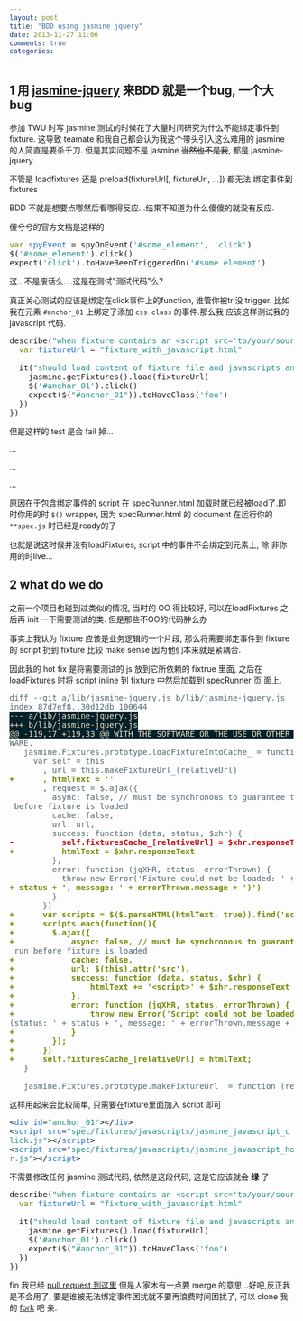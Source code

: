 ```yaml
---
layout: post
title: "BDD using jasmine jquery"
date: 2013-11-27 11:06
comments: true
categories: 
---
```


<div id="outline-container-sec-1" class="outline-2">
<h2 id="sec-1"><span class="section-number-2">1</span> 用 <a href="https://github.com/velesin/jasmine-jquery">jasmine-jquery</a> 来BDD 就是一个bug, 一个大bug</h2>
<div class="outline-text-2" id="text-1">
<p>
参加 TWU 时写 jasmine 测试的时候花了大量时间研究为什么不能绑定事件到
fixture. 这导致 teamate 和我自己都会认为我这个带头引入这么难用的
jasmine 的人简直是要杀千刀. 但是其实问题不是 jasmine <del>当然也不是我</del>,
都是 jasmine-jquery. 
</p>

<p>
不管是 loadfixtures 还是 preload(fixtureUrl[, fixtureUrl, &#x2026;]) 都无法
绑定事件到 fixtures
</p>

<p>
BDD 不就是想要点哪然后看哪得反应&#x2026;结果不知道为什么傻傻的就没有反应.
</p>

<p>
傻兮兮的官方文档是这样的
</p>
<div class="org-src-container">

<pre class="src src-javascript"><span style="color: #728a05;">var</span> <span style="color: #2075c7;">spyEvent</span> = spyOnEvent(<span style="color: #259185;">'#some_element'</span>, <span style="color: #259185;">'click'</span>)
$(<span style="color: #259185;">'#some_element'</span>).click()
expect(<span style="color: #259185;">'click'</span>).toHaveBeenTriggeredOn(<span style="color: #259185;">'#some_element'</span>)
</pre>
</div>
<p>
这&#x2026;不是废话么&#x2026;.这是在测试"测试代码"么?
</p>

<p>
真正关心测试的应该是绑定在click事件上的function, 谁管你被tri没
trigger. 比如我在元素 <code>#anchor_01</code> 上绑定了添加 <code>css class</code> 的事件.那么我
应该这样测试我的 javascript 代码.
</p>

<div class="org-src-container">

<pre class="src src-javascript">describe(<span style="color: #259185;">"when fixture contains an &lt;script src='to/your/source'&gt; tag"</span>, <span style="color: #728a05;">function</span> () {
  <span style="color: #728a05;">var</span> <span style="color: #2075c7;">fixtureUrl</span> = <span style="color: #259185;">"fixture_with_javascript.html"</span>

  it(<span style="color: #259185;">"should load content of fixture file and javascripts and bind events"</span>, <span style="color: #728a05;">function</span> () {
    jasmine.getFixtures().load(fixtureUrl)
    $(<span style="color: #259185;">'#anchor_01'</span>).click()
    expect($(<span style="color: #259185;">"#anchor_01"</span>)).toHaveClass(<span style="color: #259185;">'foo'</span>)
  })
})
</pre>
</div>

<p>
但是这样的 test 是会 fail 掉&#x2026;
</p>

<p>
&#x2026;
</p>

<p>
&#x2026;
</p>

<p>
&#x2026;
</p>

<p>
原因在于包含绑定事件的 script 在 specRunner.html 加载时就已经被load了.即
时你用的时 <code>$()</code> wrapper, 因为 specRunner.html 的 document 在运行你的
<code>**spec.js</code> 时已经是ready的了
</p>

<p>
也就是说这时候并没有loadFixtures, script 中的事件不会绑定到元素上, 除
非你用的时live&#x2026;
</p>
</div>
</div>
<div id="outline-container-sec-2" class="outline-2">
<h2 id="sec-2"><span class="section-number-2">2</span> what do we do</h2>
<div class="outline-text-2" id="text-2">
<p>
之前一个项目也碰到过类似的情况, 当时的 OO 得比较好, 可以在loadFixtures
之后再 init 一下需要测试的类. 但是那些不OO的代码肿么办
</p>

<p>
事实上我认为 fixture 应该是业务逻辑的一个片段, 那么将需要绑定事件到
fixture 的 script 扔到 fixture 比较 make sense 因为他们本来就是紧耦合.
</p>

<p>
因此我的 hot fix 是将需要测试的 js 放到它所依赖的 fixtrue 里面, 之后在
loadFixtures 时将 script inline 到 fixture 中然后加载到 specRunner 页
面上.
</p>
<div class="org-src-container">

<pre class="src src-diff"><span style="color: #52676f;">diff --git a/lib/jasmine-jquery.js b/lib/jasmine-jquery.js</span>
<span style="color: #52676f;">index 87d7ef8..30d12db 100644</span>
<span style="color: #e9e2cb; background-color: #042028;">--- </span><span style="color: #e9e2cb; background-color: #042028;">a/lib/jasmine-jquery.js</span>
<span style="color: #e9e2cb; background-color: #042028;">+++ </span><span style="color: #e9e2cb; background-color: #042028;">b/lib/jasmine-jquery.js</span>
<span style="color: #e9e2cb; background-color: #042028;">@@ -119,17 +119,33 @@</span><span style="color: #e9e2cb; background-color: #042028;"> WITH THE SOFTWARE OR THE USE OR OTHER DEALINGS IN THE SOFT</span>
<span style="color: #52676f;">WARE.</span>
<span style="color: #52676f;">   jasmine.Fixtures.prototype.loadFixtureIntoCache_ = function (relativeUrl) {</span>
<span style="color: #52676f;">     var self = this</span>
<span style="color: #52676f;">       , url = this.makeFixtureUrl_(relativeUrl)</span>
<span style="color: #728a05; font-weight: bold;">+</span><span style="color: #728a05; font-weight: bold;">      , htmlText = ''</span>
<span style="color: #52676f;">       , request = $.ajax({</span>
<span style="color: #52676f;">         async: false, // must be synchronous to guarantee that no tests are run</span>
<span style="color: #52676f;"> before fixture is loaded</span>
<span style="color: #52676f;">         cache: false,</span>
<span style="color: #52676f;">         url: url,</span>
<span style="color: #52676f;">         success: function (data, status, $xhr) {</span>
<span style="color: #c60007; font-weight: bold;">-</span><span style="color: #c60007; font-weight: bold;">          self.fixturesCache_[relativeUrl] = $xhr.responseText</span>
<span style="color: #728a05; font-weight: bold;">+</span><span style="color: #728a05; font-weight: bold;">          htmlText = $xhr.responseText</span>
<span style="color: #52676f;">         },</span>
<span style="color: #52676f;">         error: function (jqXHR, status, errorThrown) {</span>
<span style="color: #52676f;">           throw new Error('Fixture could not be loaded: ' + url + ' (status: '</span>
<span style="color: #728a05; font-weight: bold;">+</span><span style="color: #728a05; font-weight: bold;"> status + ', message: ' + errorThrown.message + ')')</span>
<span style="color: #52676f;">         }</span>
<span style="color: #52676f;">       })</span>
<span style="color: #728a05; font-weight: bold;">+</span><span style="color: #728a05; font-weight: bold;">      var scripts = $($.parseHTML(htmlText, true)).find('script') || [];</span>
<span style="color: #728a05; font-weight: bold;">+</span><span style="color: #728a05; font-weight: bold;">      scripts.each(function(){</span>
<span style="color: #728a05; font-weight: bold;">+</span><span style="color: #728a05; font-weight: bold;">        $.ajax({</span>
<span style="color: #728a05; font-weight: bold;">+</span><span style="color: #728a05; font-weight: bold;">            async: false, // must be synchronous to guarantee that no tests are</span>
<span style="color: #52676f;"> run before fixture is loaded</span>
<span style="color: #728a05; font-weight: bold;">+</span><span style="color: #728a05; font-weight: bold;">            cache: false,</span>
<span style="color: #728a05; font-weight: bold;">+</span><span style="color: #728a05; font-weight: bold;">            url: $(this).attr('src'),</span>
<span style="color: #728a05; font-weight: bold;">+</span><span style="color: #728a05; font-weight: bold;">            success: function (data, status, $xhr) {</span>
<span style="color: #728a05; font-weight: bold;">+</span><span style="color: #728a05; font-weight: bold;">                htmlText += '&lt;script&gt;' + $xhr.responseText + '&lt;/script&gt;'</span>
<span style="color: #728a05; font-weight: bold;">+</span><span style="color: #728a05; font-weight: bold;">            },</span>
<span style="color: #728a05; font-weight: bold;">+</span><span style="color: #728a05; font-weight: bold;">            error: function (jqXHR, status, errorThrown) {</span>
<span style="color: #728a05; font-weight: bold;">+</span><span style="color: #728a05; font-weight: bold;">                throw new Error('Script could not be loaded: ' + scriptSrc + '</span>
<span style="color: #52676f;">(status: ' + status + ', message: ' + errorThrown.message + ')')</span>
<span style="color: #728a05; font-weight: bold;">+</span><span style="color: #728a05; font-weight: bold;">            }</span>
<span style="color: #728a05; font-weight: bold;">+</span><span style="color: #728a05; font-weight: bold;">        });</span>
<span style="color: #728a05; font-weight: bold;">+</span><span style="color: #728a05; font-weight: bold;">      })</span>
<span style="color: #728a05; font-weight: bold;">+</span><span style="color: #728a05; font-weight: bold;">      self.fixturesCache_[relativeUrl] = htmlText;</span>
<span style="color: #52676f;">   }</span>

<span style="color: #52676f;">   jasmine.Fixtures.prototype.makeFixtureUrl_ = function (relativeUrl){</span>
</pre>
</div>

<p>
这样用起来会比较简单, 只需要在fixture里面加入 script 即可
</p>

<div class="org-src-container">

<pre class="src src-html">&lt;<span style="color: #2075c7;">div</span> <span style="color: #2075c7;">id</span>=<span style="color: #259185;">"anchor_01"</span>&gt;&lt;/<span style="color: #2075c7;">div</span>&gt;
&lt;<span style="color: #2075c7;">script</span> <span style="color: #2075c7;">src</span>=<span style="color: #259185;">"spec/fixtures/javascripts/jasmine_javascript_c</span>
<span style="color: #259185;">lick.js"</span>&gt;&lt;/<span style="color: #2075c7;">script</span>&gt;
&lt;<span style="color: #2075c7;">script</span> <span style="color: #2075c7;">src</span>=<span style="color: #259185;">"spec/fixtures/javascripts/jasmine_javascript_hove</span>
<span style="color: #259185;">r.js"</span>&gt;&lt;/<span style="color: #2075c7;">script</span>&gt;
</pre>
</div>

<p>
不需要修改任何 jasmine 测试代码, 依然是这段代码, 这是它应该就会 <b>绿</b> 了
</p>
<div class="org-src-container">

<pre class="src src-javascript">describe(<span style="color: #259185;">"when fixture contains an &lt;script src='to/your/source'&gt; tag"</span>, <span style="color: #728a05;">function</span> () {
  <span style="color: #728a05;">var</span> <span style="color: #2075c7;">fixtureUrl</span> = <span style="color: #259185;">"fixture_with_javascript.html"</span>

  it(<span style="color: #259185;">"should load content of fixture file and javascripts and bind events"</span>, <span style="color: #728a05;">function</span> () {
    jasmine.getFixtures().load(fixtureUrl)
    $(<span style="color: #259185;">'#anchor_01'</span>).click()
    expect($(<span style="color: #259185;">"#anchor_01"</span>)).toHaveClass(<span style="color: #259185;">'foo'</span>)
  })
})
</pre>
</div>

<p>
fin
我已经 <a href="https://github.com/velesin/jasmine-jquery/pulls">pull request 到这里</a> 但是人家木有一点要 merge 的意思&#x2026;好吧,反正我是不会用了,
要是谁被无法绑定事件困扰就不要再浪费时间困扰了, 可以 clone 我的 <a href="https://github.com/jcouyang/jasmine-jquery">fork</a>
吧 亲.
</p>
</div>
</div>

